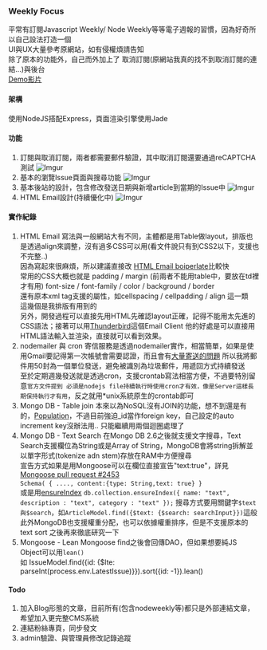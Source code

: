 ### Weekly Focus
平常有訂閱Javascript Weekly/ Node Weekly等等電子週報的習慣，因為好奇所以自己設法打造一個  
UI與UX大量參考原網站，如有侵權煩請告知  
除了原本的功能外，自己而外加上了 取消訂閱(原網站我真的找不到取消訂閱的連結...)與後台  
[Demo影片](https://vimeo.com/205758478)
#### 架構
使用NodeJS搭配Express，頁面渲染引擎使用Jade 


#### 功能
1. 訂閱與取消訂閱，兩者都需要郵件驗證，其中取消訂閱還要通過reCAPTCHA測試
![Imgur](http://i.imgur.com/scYSzK6.jpg)
2. 基本的瀏覽Issue頁面與搜尋功能
![Imgur](http://i.imgur.com/sh90ueY.jpg)
3. 基本後站的設計，包含修改發送日期與新增article到當期的Issue中
![Imgur](http://i.imgur.com/AmylLNU.jpg)
4. HTML Email設計(持續優化中)
![Imgur](http://i.imgur.com/vqf9O0s.jpg)

#### 實作紀錄
1. HTML Email
寫法與一般網站大有不同，主體都是用Table做layout，排版也是透過align來調整，沒有過多CSS可以用(看文件說只有到CSS2以下，支援也不完整..)  
因為寫起來很麻煩，所以建議直接改 [HTML Email boiperlate](https://github.com/seanpowell/Email-Boilerplate)比較快  
常用的CSS大概也就是 padding / margin (前兩者不能用table中，要放在td裡才有用) font-size / font-family / color / background / border  
還有原本xml tag支援的屬性，如cellspacing / cellpadding / align 這一類  
這幾個是我排版有用到的  
另外，開發過程可以直接先用HTML先確認layout正確，記得不能用太先進的CSS語法；接著可以用[Thunderbird](https://moztw.org/thunderbird/)這個Email Client
他的好處是可以直接用HTML語法輸入並渲染，直接就可以看到效果。  
2. nodemailer 與 cron
寄信服務是透過nodemailer實作，相當簡單，如果是使用Gmail要記得第一次帳號會需要認證，而且會有[大量寄送的問題](https://support.google.com/a/answer/166852?hl=zh-Hant)
所以我將郵件用50封為一個單位發送，避免被識別為垃圾郵件，用遞回方式持續發送  
至於定期週幾發送就是透過cron，支援crontab寫法相當方便，不過要特別留意`官方文件提到 必須是nodejs file持續執行時使用cron才有效，像是Server這樣長期保持執行才有用`，反之就用*unix系統原生的crontab即可
3. Mongo DB - Table join
本來以為NoSQL沒有JOIN的功能，想不到還是有的，[Population](http://mongoosejs.com/docs/populate.html)，不過目前強迫_id當作foreign key，自己設定的auto increment key沒辦法用..
只能繼續用兩個迴圈處理了
4. Mongo DB - Text Search
在Mongo DB 2.6之後就支援文字搜尋，Text Search支援欄位為String或是Array of String，MongoDB會將string拆解並以單字形式(tokenize adn stem)存放在RAM中方便搜尋  
宣告方式如果是用Mongoose可以在欄位直接宣告"text:true"，詳見[Mongoose pull request #2453](https://github.com/Automattic/mongoose/pull/2453)  
`Schema( { ...., content:{type: String,text: true} }`  
或是用[ensureIndex](https://code.tutsplus.com/tutorials/full-text-search-in-mongodb--cms-24835)
`db.collection.ensureIndex({ name: "text", description : "text", category : "text" });`
搜尋方式要用關鍵字`$text與$search`，如`ArticleModel.find({$text: {$search: searchInput}})`這般
此外MongoDB也支援權重分配，也可以依據權重排序，但是不支援原本的text sort
之後再來徹底研究一下
5. Mongoose - Lean
Mongoose find之後會回傳DAO，但如果想要純JS Object可以用`lean()`  
如 IssueModel.find({id: {$lte: parseInt(process.env.LatestIssue)}}).sort({id: -1}).lean()

#### Todo
1. 加入Blog形態的文章，目前所有(包含nodeweekly等)都只是外部連結文章，希望加入更完整CMS系統
2. 連結粉絲專頁，同步發文
3. admin驗證、與管理員修改記錄追蹤
